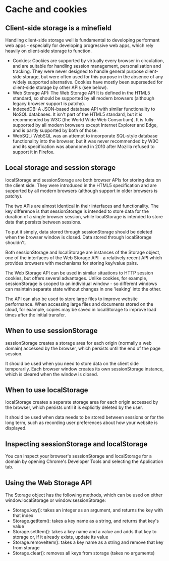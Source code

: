# Cache and cookies

## Client-side storage is a minefield

Handling client-side storage well is fundamental to developing performant web apps - especially for developing progressive web apps, which rely heavily on client-side storage to function.

- Cookies: Cookies are supported by virtually every browser in circulation, and are suitable for handling session management, personalisation and tracking. They were never designed to handle general purpose client-side storage, but were often used for this purpose in the absence of any widely supported alternative. Cookies have mostly been superseded for client-side storage by other APIs (see below).
- Web Storage API: The Web Storage API  It is defined in the HTML5 standard, so should be supported by all modern browsers (although legacy browser support is patchy).
- IndexedDB: A JSON-based database API with similar functionality to NoSQL databases. It isn't part of the HTML5 standard, but it *is* recommended by W3C (the World Wide Web Consortium). It is fully supported by all modern browsers except Internet Explorer and Edge, and is partly supported by both of those.
- WebSQL: WebSQL was an attempt to incorporate SQL-style database functionality into the browser, but it was never recommended by W3C and its specification was abandoned in 2010 after Mozilla refused to support it in Firefox.

## Local storage and session storage

localStorage and sessionStorage are both browser APIs for storing data on the client side. They were introduced in the HTML5 specification and are supported by all modern browsers (although support in older browsers is patchy).

The two APIs are almost identical in their interfaces and functionality. The key difference is that sessionStorage is intended to store data for the duration of a single browser session, while localStorage is intended to store data that persists between sessions.

To put it simply, data stored through sessionStorage should be deleted when the browser window is closed. Data stored through localStorage shouldn't.

Both sessionStorage and localStorage are instances of the Storage object, one of the interfaces of the Web Storage API - a relatively recent API which provides browsers with mechanisms for storing key/value pairs.

The Web Storage API can be used in similar situations to HTTP session cookies, but offers several advantages. Unlike cookies, for example, sessionStorage is scoped to an individual window - so different windows can maintain separate state without changes in one 'leaking' into the other.

The API can also be used to store large files to improve website performance. When accessing large files and documents stored on the cloud, for example, copies may be saved in localStorage to improve load times after the initial transfer.

## When to use sessionStorage

sessionStorage creates a storage area for each origin (normally a web domain) accessed by the browser, which persists until the end of the page session.

It should be used when you need to store data on the client side temporarily. Each browser window creates its own sessionStorage instance, which is cleared when the window is closed.

## When to use localStorage

localStorage creates a separate storage area for each origin accessed by the browser, which persists until it is explicitly deleted by the user.

It should be used when data needs to be stored between sessions or for the long term, such as recording user preferences about how your website is displayed.

## Inspecting sessionStorage and localStorage

You can inspect your browser's sessionStorage and localStorage for a domain by opening Chrome's Developer Tools and selecting the Application tab.

## Using the Web Storage API

The Storage object has the following methods, which can be used on either window.localStorage or window.sessionStorage:

- Storage.key(): takes an integer as an argument, and returns the key with that index
- Storage.getItem(): takes a key name as a string, and returns that key's value
- Storage.setItem(): takes a key name and a value and adds that key to storage or, if it already exists, update its value
- Storage.removeItem(): takes a key name as a string and remove that key from storage
- Storage.clear(): removes all keys from storage (takes no arguments)
